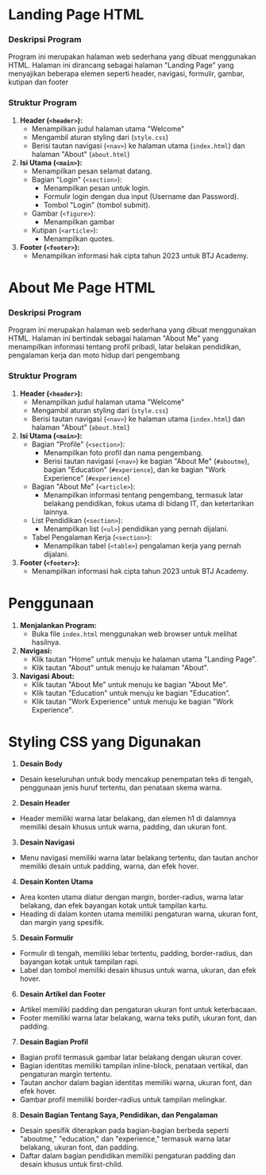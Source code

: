 # Landing Page HTML

### Deskripsi Program
Program ini merupakan halaman web sederhana yang dibuat menggunakan HTML. Halaman ini dirancang sebagai halaman "Landing Page" yang menyajikan beberapa elemen seperti header, navigasi, formulir, gambar, kutipan dan footer

### Struktur Program
1. **Header (`<header>`):**
	-   Menampilkan judul halaman utama "Welcome"
    -   Mengambil aturan styling dari (`style.css`)
    -   Berisi tautan navigasi (`<nav>`) ke halaman utama (`index.html`) dan halaman "About" (`about.html`)
2. **Isi Utama (`<main>`):**
    -   Menampilkan pesan selamat datang.
    -   Bagian "Login" (`<section>`):
        -   Menampilkan pesan untuk login.
        -   Formulir login dengan dua input (Username dan Password).
        -   Tombol "Login" (tombol submit).
    -   Gambar (`<figure>`):
        -   Menampilkan gambar
    -   Kutipan (`<article>`):
        -   Menampilkan quotes.
3.  **Footer (`<footer>`):**
    -   Menampilkan informasi hak cipta tahun 2023 untuk BTJ Academy.


# About Me Page HTML
### Deskripsi Program
Program ini merupakan halaman web sederhana yang dibuat menggunakan HTML. Halaman ini bertindak sebagai halaman "About Me" yang menampilkan informasi tentang profil pribadi, latar belakan pendidikan, pengalaman kerja dan moto hidup dari pengembang

### Struktur Program
1.  **Header (`<header>`):**
	-   Menampilkan judul halaman utama "Welcome"
    -   Mengambil aturan styling dari (`style.css`)
    -   Berisi tautan navigasi (`<nav>`) ke halaman utama (`index.html`) dan halaman "About" (`about.html`)
2.  **Isi Utama (`<main>`):**
    -   Bagian "Profile" (`<section>`):
        -   Menampilkan foto profil dan nama pengembang.
        -   Berisi tautan navigasi (`<nav>`) ke bagian "About Me" (`#aboutme`), bagian "Education" (`#experience`), dan ke bagian "Work Experience" (`#experience`)
    -   Bagian "About Me" (`<article>`):
        -   Menampilkan informasi tentang pengembang, termasuk latar belakang pendidikan, fokus utama di bidang IT, dan ketertarikan lainnya.
    -   List Pendidikan (`<section>`):
        -   Menampilkan list (`<ul>`) pendidikan yang pernah dijalani.
    -   Tabel Pengalaman Kerja (`<section>`):
        -   Menampilkan tabel (`<table>`) pengalaman kerja yang pernah dijalani.
3.  **Footer (`<footer>`):**
    -   Menampilkan informasi hak cipta tahun 2023 untuk BTJ Academy.

# Penggunaan

1.  **Menjalankan Program:**
    -   Buka file `index.html` menggunakan web browser untuk melihat hasilnya.
2.  **Navigasi:**
    -   Klik tautan "Home" untuk menuju ke halaman utama "Landing Page".
    -   Klik tautan "About" untuk menuju ke halaman "About".
3.  **Navigasi About:**
    -   Klik tautan "About Me" untuk menuju ke bagian "About Me".
    -   Klik tautan "Education" untuk menuju ke bagian "Education".
    -   Klik tautan "Work Experience" untuk menuju ke bagian "Work Experience".

# Styling CSS yang Digunakan
1.  **Desain Body**

-   Desain keseluruhan untuk body mencakup penempatan teks di tengah, penggunaan jenis huruf tertentu, dan penataan skema warna.

2.  **Desain Header**

-   Header memiliki warna latar belakang, dan elemen h1 di dalamnya memiliki desain khusus untuk warna, padding, dan ukuran font.

3.  **Desain Navigasi**

-   Menu navigasi memiliki warna latar belakang tertentu, dan tautan anchor memiliki desain untuk padding, warna, dan efek hover.

4.  **Desain Konten Utama**

-   Area konten utama diatur dengan margin, border-radius, warna latar belakang, dan efek bayangan kotak untuk tampilan kartu.
-   Heading di dalam konten utama memiliki pengaturan warna, ukuran font, dan margin yang spesifik.

5.  **Desain Formulir**

-   Formulir di tengah, memiliki lebar tertentu, padding, border-radius, dan bayangan kotak untuk tampilan rapi.
-   Label dan tombol memiliki desain khusus untuk warna, ukuran, dan efek hover.

6.  **Desain Artikel dan Footer**

-   Artikel memiliki padding dan pengaturan ukuran font untuk keterbacaan.
-   Footer memiliki warna latar belakang, warna teks putih, ukuran font, dan padding.

7.  **Desain Bagian Profil**

-   Bagian profil termasuk gambar latar belakang dengan ukuran cover.
-   Bagian identitas memiliki tampilan inline-block, penataan vertikal, dan pengaturan margin tertentu.
-   Tautan anchor dalam bagian identitas memiliki warna, ukuran font, dan efek hover.
-   Gambar profil memiliki border-radius untuk tampilan melingkar.

8.  **Desain Bagian Tentang Saya, Pendidikan, dan Pengalaman**

-   Desain spesifik diterapkan pada bagian-bagian berbeda seperti "aboutme," "education," dan "experience," termasuk warna latar belakang, ukuran font, dan padding.
-   Daftar dalam bagian pendidikan memiliki pengaturan padding dan desain khusus untuk first-child.

